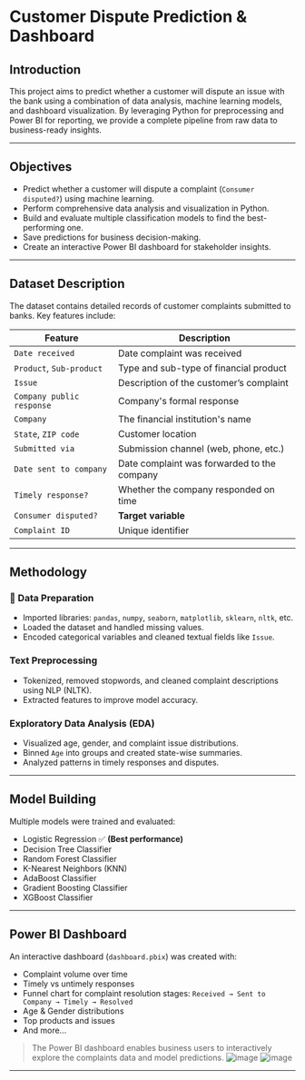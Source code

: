 # Customer Dispute Prediction & Dashboard

##  Introduction

This project aims to predict whether a customer will dispute an issue with the bank using a combination of data analysis, machine learning models, and dashboard visualization. By leveraging Python for preprocessing and Power BI for reporting, we provide a complete pipeline from raw data to business-ready insights.

---

##  Objectives

- Predict whether a customer will dispute a complaint (`Consumer disputed?`) using machine learning.
- Perform comprehensive data analysis and visualization in Python.
- Build and evaluate multiple classification models to find the best-performing one.
- Save predictions for business decision-making.
- Create an interactive Power BI dashboard for stakeholder insights.

---

##  Dataset Description

The dataset contains detailed records of customer complaints submitted to banks. Key features include:

| Feature | Description |
|--------|-------------|
| `Date received` | Date complaint was received |
| `Product`, `Sub-product` | Type and sub-type of financial product |
| `Issue` | Description of the customer’s complaint |
| `Company public response` | Company's formal response |
| `Company` | The financial institution's name |
| `State`, `ZIP code` | Customer location |
| `Submitted via` | Submission channel (web, phone, etc.) |
| `Date sent to company` | Date complaint was forwarded to the company |
| `Timely response?` | Whether the company responded on time |
| `Consumer disputed?` | **Target variable** |
| `Complaint ID` | Unique identifier |

---

##  Methodology

### 🔧 Data Preparation

- Imported libraries: `pandas`, `numpy`, `seaborn`, `matplotlib`, `sklearn`, `nltk`, etc.
- Loaded the dataset and handled missing values.
- Encoded categorical variables and cleaned textual fields like `Issue`.

###  Text Preprocessing

- Tokenized, removed stopwords, and cleaned complaint descriptions using NLP (NLTK).
- Extracted features to improve model accuracy.

###  Exploratory Data Analysis (EDA)

- Visualized age, gender, and complaint issue distributions.
- Binned `Age` into groups and created state-wise summaries.
- Analyzed patterns in timely responses and disputes.

---

## Model Building

Multiple models were trained and evaluated:

- Logistic Regression ✅ **(Best performance)**
- Decision Tree Classifier
- Random Forest Classifier
- K-Nearest Neighbors (KNN)
- AdaBoost Classifier
- Gradient Boosting Classifier
- XGBoost Classifier


---

##  Power BI Dashboard

An interactive dashboard (`dashboard.pbix`) was created with:

- Complaint volume over time
- Timely vs untimely responses
- Funnel chart for complaint resolution stages:
  `Received → Sent to Company → Timely → Resolved`
- Age & Gender distributions
- Top products and issues
- And more...

> The Power BI dashboard enables business users to interactively explore the complaints data and model predictions.
![image](https://github.com/user-attachments/assets/32acffb1-9104-4731-81d4-161d7ec1dfde)
![image](https://github.com/user-attachments/assets/a0d2088e-056d-47ee-87b9-54a31ad9f03b)






---


